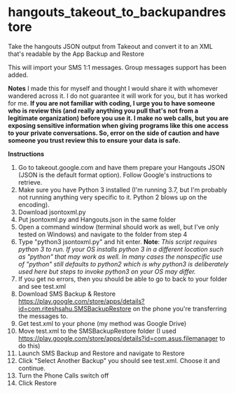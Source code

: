 # hangouts_takeout_to_backupandrestore
Take the hangouts JSON output from Takeout and convert it to an XML that's readable by the App Backup and Restore

This will import your SMS 1:1 messages. Group messages support has been added.

**Notes**
I made this for myself and thought I would share it with whomever wandered across it. I do not guarantee it will work for you, but it has worked for me. **If you are not familiar with coding, I urge you to have someone who is review this (and really anything you pull that's not from a legitimate organization) before you use it. I make no web calls, but you are exposing sensitive information when giving programs like this one access to your private conversations. So, error on the side of caution and have someone you trust review this to ensure your data is safe.**

**Instructions**
1. Go to takeout.google.com and have them prepare your Hangouts JSON (JSON is the default format option). Follow Google's instructions to retrieve.
2. Make sure you have Python 3 installed (I'm running 3.7, but I'm probably not running anything very specific to it. Python 2 blows up on the encoding).
3. Download jsontoxml.py
4. Put jsontoxml.py and Hangouts.json in the same folder 
5. Open a command window (terminal should work as well, but I've only tested on Windows) and navigate to the folder from step 4
6. Type "python3 jsontoxml.py" and hit enter.
**Note**: _This script requires python 3 to run. If your OS installs python 3 in a different location such as "python" that may work as well. In many cases the nonspecific use of "python" still defaults to python2 which is why python3 is deliberately used here but steps to invoke python3 on your OS may differ._
7. If you get no errors, then you should be able to go to back to your folder and see test.xml
8. Download SMS Backup & Restore https://play.google.com/store/apps/details?id=com.riteshsahu.SMSBackupRestore on the phone you're transferring the messages to.
9. Get test.xml to your phone (my method was Google Drive)
10. Move test.xml to the SMSBackupRestore folder (I used https://play.google.com/store/apps/details?id=com.asus.filemanager to do this)
11. Launch SMS Backup and Restore and navigate to Restore
12. Click "Select Another Backup" you should see test.xml. Choose it and continue.
13. Turn the Phone Calls switch off
14. Click Restore

